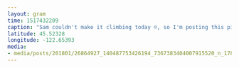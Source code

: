 ```yaml
---
layout: gram
time: 1517432209
caption: "Sam couldn't make it climbing today ☹️, so I'm posting this picture from last week as a substitute."
latitude: 45.52328
longitude: -122.65393
media:
- media/posts/201801/26864927_140487753426194_7367383404007915520_n_17861675497217598.jpg
---
```

